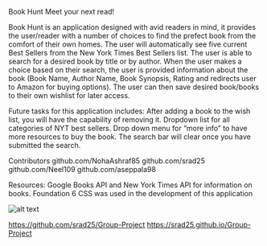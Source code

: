 Book Hunt
Meet your next read!

Book Hunt is an application designed with avid readers in mind, it provides the user/reader with a number of choices to find the prefect book from the comfort of their own homes.
The user will automatically see five current Best Sellers from the New York Times Best Sellers list.
The user is able to search for a desired book by title or by author.
When the user makes a choice based on their search, the user is provided information about the book (Book Name, Author Name, Book Synopsis, Rating and redirects user to Amazon for buying options).
The user can then save desired book/books to their own wishlist for later access.

Future tasks for this application includes:
After adding a book to the wish list, you will have the capability of removing it.
Dropdown list for all categories of NYT best sellers.
Drop down menu for “more info” to have more resources to buy the book.
The search bar will clear once you have submitted the search.

Contributors
github.com/NohaAshraf85
github.com/srad25
github.com/Neel109
github.com/aseppala98


Resources: Google Books API and New York Times API for information on books.
Foundation 6 CSS was used in the development of this application

![alt text](./assets/images/screenshot.png "pic of Book Hunt Page")




https://github.com/srad25/Group-Project
https://srad25.github.io/Group-Project
